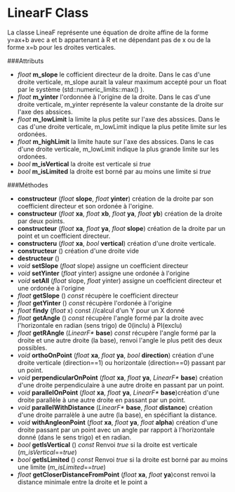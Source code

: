 LinearF Class
==============

La classe LineaF représente une équation de droite affine de la forme y=ax+b avec a et b appartenant à R et ne dépendant pas de x ou de la forme x=b pour les droites verticales.

###Attributs

* *float* **m_slope** le cofficient directeur de la droite. Dans le cas d'une droite verticale, m_slope aurait la valeur maximum accepté pour un float par le système (std::numeric_limits<float>::max() ).
* *float* **m_yinter** l'ordonnée à l'origine de la droite. Dans le cas d'une droite verticale, m_yinter représente la valeur constante de la droite sur l'axe des abssices.
* *float* **m_lowLimit** la limite la plus petite sur l'axe des abssices. Dans le cas d'une droite verticale, m_lowLimit indique la plus petite limite sur les ordonées.
* *float* **m_highLimit** la limite haute sur l'axe des abssices. Dans le cas d'une droite verticale, m_lowLimit indique la plus grande limite sur les ordonées.
* *bool* **m_isVertical** la droite est verticale si *true*
* *bool* **m_isLimited** la droite est borné par au moins une limite si *true*

###Méthodes

* **constructeur** (*float*  **slope**, *float*  **yinter**) création de la droite par son coefficient directeur et son ordonée à l'origine.
* **constructeur** (*float* **xa**, *float* **xb**, *float* **ya**, *float* **yb**) création de la droite par deux points.
* **constructeur** (*float* **xa**, *float* **ya**, *float* **slope**) création de la droite par un point et un coefficient directeur.
* **constructeru** (*float* **xa**, *bool* **vertical**) création d'une droite verticale.
* **constructeur** () création d'une droite vide
* **destructeur** ()
* *void*  **setSlope** (*float* slope) assigne un coefficient directeur
* *void*  **setYinter** (*float* yinter) assigne une ordonée à l'origine
* *void*  **setAll** (*float* slope, *float* yinter) assigne un coefficient directeur et une ordonée à l'origine
* *float*  **getSlope** () *const* récupère le coefficient directeur
* *float*  **getYinter** () *const* récupère l'ordonée à l'origine
* *float*  **findy** (*float* x) const //calcul d'un Y pour un X donné
* *float* **getAngle** () *const* récupère l'angle formé par la droite avec l'horizontale en radian (sens trigo) de 0(inclu) à PI(exclu)
* *float* **getRAngle** (_LinearF*_ **base**) *const* récupère l'angle formé par la droite et une autre droite (la base), renvoi l'angle le plus petit des deux possibles.
* *void* **orthoOnPoint** (*float* **xa**, *float* **ya**, *bool* **direction**) création d'une droite verticale (direction==1) ou horizontale (direction==0) passant par un point.
* *void* **perpendicularOnPoint** (*float* **xa**, *float* **ya**, _LinearF*_ **base**) création d'une droite perpendiculaire à une autre droite en passant par un point.
* *void* **parallelOnPoint** (*float* **xa**, *float* **ya**, _LinearF*_ **base**)création d'une droite parallèle à une autre droite en passant par un point.
* *void* **parallelWithDistance** (_LinearF*_ **base**, *float* **distance**) création d'une droite parralèle à une autre (la base), en spécifiant la distance.
* *void* **withAngleonPoint** (*float* **xa**, *float* **ya**, *float* **alpha**) création d'une droite passant par un point avec un angle par rapport à l'horizontale donné (dans le sens trigo) et en radian.
* *bool* **getIsVertical** () *const* Renvoi *true* si la droite est verticale (*m_isVertical*==*true*)
* *bool* **getIsLimited** () *const* Renvoi *true* si la droite est borné par au moins une limite (*m_isLimited*==*true*)
* *float* **getCloserDistanceFromPoint** (*float* **xa**, *float* **ya**)const renvoi la distance minimale entre la droite et le point a
